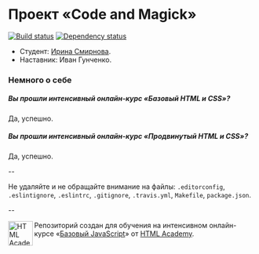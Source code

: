 # Проект «Code and Magick»

[![Build status][travis-image]][travis-url]
[![Dependency status][dependency-image]][dependency-url]

* Студент: [Ирина Смирнова](https://htmlacademy.ru/profile/id38472).
* Наставник: Иван Гунченко.

### Немного о себе

##### Вы прошли интенсивный онлайн-курс «Базовый HTML и CSS»?
Да, успешно.

##### Вы прошли интенсивный онлайн-курс «Продвинутый HTML и CSS»?
Да, успешно.

--

Не удаляйте и не обращайте внимание на файлы: `.editorconfig`, `.eslintignore`, `.eslintrc`, `.gitignore`, `.travis.yml`, `Makefile`, `package.json`.

--

<a href="https://htmlacademy.ru/js_intensive"><img align="left" width="50" height="50" title="HTML Academy" src="https://htmlacademy.ru/static/img/logo-github-javascript.svg"></a>

Репозиторий создан для обучения на интенсивном онлайн-курсе «[Базовый JavaScript](https://htmlacademy.ru/js_intensive)» от [HTML Academy](https://htmlacademy.ru).

[travis-image]: https://travis-ci.org/js-htmlacademy/38472-code-and-magick.svg?branch=master
[travis-url]: https://travis-ci.org/js-htmlacademy/38472-code-and-magick
[dependency-image]: https://david-dm.org/js-htmlacademy/38472-code-and-magick.svg?style=flat-square
[dependency-url]: https://david-dm.org/js-htmlacademy/38472-code-and-magick

